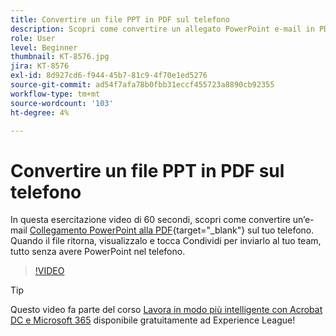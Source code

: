```yaml
---
title: Convertire un file PPT in PDF sul telefono
description: Scopri come convertire un allegato PowerPoint e-mail in PDF sul telefono
role: User
level: Beginner
thumbnail: KT-8576.jpg
jira: KT-8576
exl-id: 8d927cd6-f944-45b7-81c9-4f70e1ed5276
source-git-commit: ad54f7afa78b0fbb31eccf455723a8890cb92355
workflow-type: tm+mt
source-wordcount: '103'
ht-degree: 4%

---
```


# Convertire un file PPT in PDF sul telefono

In questa esercitazione video di 60 secondi, scopri come convertire un’e-mail [Collegamento PowerPoint alla PDF](https://www.adobe.com/it/acrobat/online/ppt-to-pdf.html){target="_blank"} sul tuo telefono. Quando il file ritorna, visualizzalo e tocca Condividi per inviarlo al tuo team, tutto senza avere PowerPoint nel telefono.

>[!VIDEO](https://video.tv.adobe.com/v/336366?quality=12&learn=on&hidetitle=true)

>[!TIP]
>
>Questo video fa parte del corso [Lavora in modo più intelligente con Acrobat DC e Microsoft 365](https://experienceleague.adobe.com/?recommended=Acrobat-U-1-2021.microsoft365) disponibile gratuitamente ad Experience League!
